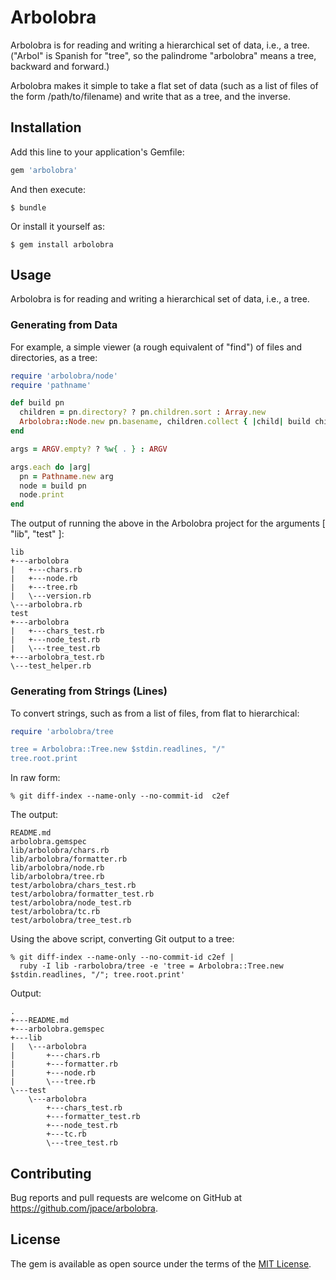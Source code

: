 # Arbolobra

Arbolobra is for reading and writing a hierarchical set of data, i.e., a tree. ("Arbol" is Spanish
for "tree", so the palindrome "arbolobra" means a tree, backward and forward.)

Arbolobra makes it simple to take a flat set of data (such as a list of files of the form
/path/to/filename) and write that as a tree, and the inverse.

## Installation

Add this line to your application's Gemfile:

```ruby
gem 'arbolobra'
```

And then execute:

    $ bundle

Or install it yourself as:

    $ gem install arbolobra

## Usage

Arbolobra is for reading and writing a hierarchical set of data, i.e., a tree.

### Generating from Data

For example, a simple viewer (a rough equivalent of "find") of files and directories, as a tree:

```ruby
require 'arbolobra/node'
require 'pathname'

def build pn
  children = pn.directory? ? pn.children.sort : Array.new
  Arbolobra::Node.new pn.basename, children.collect { |child| build child }
end

args = ARGV.empty? ? %w{ . } : ARGV

args.each do |arg|
  pn = Pathname.new arg
  node = build pn
  node.print
end
```

The output of running the above in the Arbolobra project for the arguments [ "lib", "test" ]:

```text
lib
+---arbolobra
|   +---chars.rb
|   +---node.rb
|   +---tree.rb
|   \---version.rb
\---arbolobra.rb
test
+---arbolobra
|   +---chars_test.rb
|   +---node_test.rb
|   \---tree_test.rb
+---arbolobra_test.rb
\---test_helper.rb
```

### Generating from Strings (Lines)

To convert strings, such as from a list of files, from flat to hierarchical:

```ruby
require 'arbolobra/tree

tree = Arbolobra::Tree.new $stdin.readlines, "/"
tree.root.print
```

In raw form:

```shell
% git diff-index --name-only --no-commit-id  c2ef
```

The output:

```text
README.md
arbolobra.gemspec
lib/arbolobra/chars.rb
lib/arbolobra/formatter.rb
lib/arbolobra/node.rb
lib/arbolobra/tree.rb
test/arbolobra/chars_test.rb
test/arbolobra/formatter_test.rb
test/arbolobra/node_test.rb
test/arbolobra/tc.rb
test/arbolobra/tree_test.rb
```

Using the above script, converting Git output to a tree:

```shell
% git diff-index --name-only --no-commit-id c2ef | 
  ruby -I lib -rarbolobra/tree -e 'tree = Arbolobra::Tree.new $stdin.readlines, "/"; tree.root.print'
```

Output:

```text
.
+---README.md
+---arbolobra.gemspec
+---lib
|   \---arbolobra
|       +---chars.rb
|       +---formatter.rb
|       +---node.rb
|       \---tree.rb
\---test
    \---arbolobra
        +---chars_test.rb
        +---formatter_test.rb
        +---node_test.rb
        +---tc.rb
        \---tree_test.rb
```

## Contributing

Bug reports and pull requests are welcome on GitHub at https://github.com/jpace/arbolobra.

## License

The gem is available as open source under the terms of the [MIT License](http://opensource.org/licenses/MIT).
